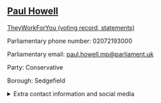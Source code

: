 ## <a href="https://members.parliament.uk/member/4830/contact">Paul Howell</a>

<a href="https://www.theyworkforyou.com/mp/25855/paul_howell/sedgefield">TheyWorkForYou (voting record, statements)</a> 

Parliamentary phone number: 02072193000 

Parliamentary email: paul.howell.mp@parliament.uk 

Party: Conservative 

Borough: Sedgefield 

<details><summary>Extra contact information and social media</summary> 
<li>Website:</li>
<li>Twitter:</li>
<li>Constituency office phone number:</li>
<li>Constituency office email:</li>
<li>Facebook:</li>
<li>Instagram:</li>
<li>Youtube:</li>
<li>Linkedin:</li>
<li>Government department phone number:</li>
<li>Government department email:</li>
<li>Threads:</li>
<li>Party office phone number:</li>
<li>Party office email:</li>
<li>Tiktok:</li>
</details>